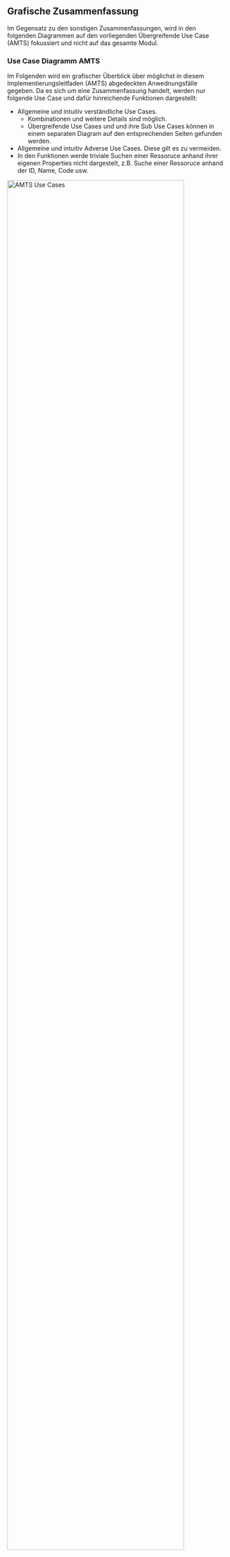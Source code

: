 ## Grafische Zusammenfassung
Im Gegensatz zu den sonstigen Zusammenfassungen, wird in den folgenden Diagrammen auf den vorliegenden Übergreifende Use Case (AMTS) fokussiert und nicht auf das gesamte Modul.

### Use Case Diagramm AMTS

Im Folgenden wird ein grafischer Überblick über möglichst in diesem Implementierungsleitfaden (AMTS) abgedeckten Anwednungsfälle gegeben.
Da es sich um eine Zusammenfassung handelt, werden nur folgende Use Case und dafür hinreichende Funktionen dargestellt:
* Allgemeine und intuitiv verständliche Use Cases.
  * Kombinationen und weitere Details sind möglich.
  * Übergreifende Use Cases und und ihre Sub Use Cases können in einem separaten Diagram auf den entsprechenden Seiten gefunden werden.
* Allgemeine und intuitiv Adverse Use Cases. Diese gilt es zu vermeiden.
* In den Funktionen werde triviale Suchen einer Ressoruce anhand ihrer eigenen Properties nicht dargestelt, z.B. Suche einer Ressoruce anhand der ID, Name, Code usw.

<img src="https://raw.githubusercontent.com/gematik/spec-ISiK-Medikation/rc/main-stufe-4/Material/images/diagrams/amts_usecases.svg" alt="AMTS Use Cases" width="90%"/>

**Anwendungsfälle AMTS**


### Interaktionen In der Versorgung

Im Folgenden ist ein beispielhafter Versorgungsprozess aus dem [Auszug des IOP-Arbeitskreises](https://simplifier.net/guide/isik-medikation-v4/ImplementationGuide-markdown-UebergreifendeUseCases-AMTS#Anhang-I-Auszug) dargestellt, welcher der Erarbeitung diese Implemetierungsleitfadens zugrunde lag. Weitere Prozesse und Details finden sich im [Anhang](https://simplifier.net/guide/isik-medikation-v4/ImplementationGuide-markdown-UebergreifendeUseCases-AMTS#Anhang-I-Auszug).

<img src="https://raw.githubusercontent.com/gematik/spec-ISiK-Medikation/rc/main-stufe-4/Material/images/AMTS_AuszugAK/Versorgungsprozess2.jpg" alt="Sturz mit stationärer Behandlung und hausärztlicher Weiterbehandlung" width="90%"/>

**Beispielprozess: Sturz mit stationärer Behandlung und hausärztlicher Weiterbehandlung**


### Interaktionen im Rahmen AMTS

Im Folgenden sind exemplarisch die Interaktionen für einen AMTS Pull und -Push im Sinne eines Businessprozesses modelliert.

<img src="https://raw.githubusercontent.com/gematik/spec-ISiK-Medikation/rc/main-stufe-4/Material/images/diagrams/AMTS_pull.svg" class="center" alt="AMTS Pull" width="90%"/>

**AMTS Pull**


<img src="https://raw.githubusercontent.com/gematik/spec-ISiK-Medikation/rc/main-stufe-4/Material/images/diagrams/AMTS_push.svg" class="center" alt="AMTS Push" width="90%"/>

**AMTS Push**
